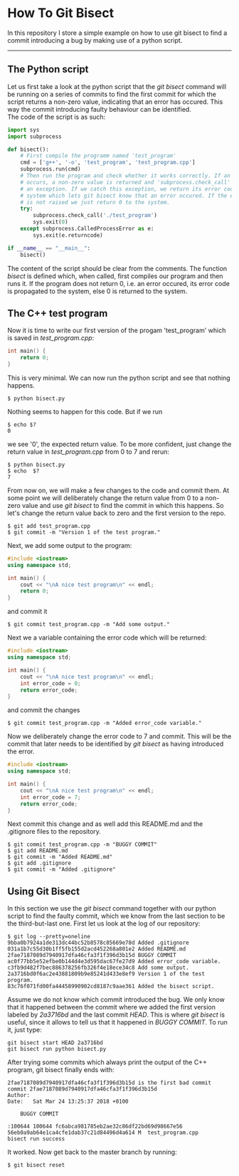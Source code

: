 How To Git Bisect
=================

In this repository I store a simple example on how to use git bisect
to find a commit introducing a bug by making use of a python script.

***

The Python script
------------------

Let us first take a look at the python script that the *git bisect* command
will be running on a series of commits to find the first commit for which the
script returns a non-zero value, indicating that an error has occured. This
way the commit introducing faulty behaviour can be identified.  
The code of the script is as such:

```python
import sys
import subprocess

def bisect():
    # First compile the programm named 'test_program'
    cmd = ['g++', '-o', 'test_program', 'test_program.cpp']
    subprocess.run(cmd)
    # Then run the program and check whether it works correctly. If an error
    # occurs, a non-zero value is returned and 'subprocess.check_call' raises
    # an exception. If we catch this exception, we return its error code to the
    # system which lets git bisect know that an error occured. If the exception
    # is not raised we just return 0 to the system.
    try:
        subprocess.check_call('./test_program')
        sys.exit(0)
    except subprocess.CalledProcessError as e:
        sys.exit(e.returncode)

if __name__ == "__main__":
    bisect()
```

The content of the script should be clear from the comments. The function
*bisect* is defined which, when called, first compiles our program and then
runs it. If the program does not return 0, i.e. an error occured, its error
code is propagated to the system, else 0 is returned to the system.

The C++ test program
--------------------

Now it is time to write our first version of the progam 'test_program' which
is saved in *test_program.cpp*:

```C++
int main() {
    return 0;
}
```

This is very minimal. We can now run the python script and see that nothing
happens.

```
$ python bisect.py
```

Nothing seems to happen for this code. But if we run

```
$ echo $?
0
```

we see '0', the expected return value. To be more confident, just change the
return value in *test_program.cpp* from 0 to 7 and rerun:

```
$ python bisect.py
$ echo  $?
7
```

From now on, we will make a few changes to the code and commit them. At some
point we will deliberately change the return value from 0 to a non-zero value
and use *git bisect* to find the commit in which this happens. So let's
change the return value back to zero and the first version to the repo.

```
$ git add test_program.cpp
$ git commit -m "Version 1 of the test program."
```

Next, we add some output to the program:

```C++
#include <iostream>
using namespace std;

int main() {
    cout << "\nA nice test program\n" << endl;
    return 0;
}
```

and commit it

```
$ git commit test_program.cpp -m "Add some output."
```

Next we a variable containing the error code which will be returned:

```C++
#include <iostream>
using namespace std;

int main() {
    cout << "\nA nice test program\n" << endl;
    int error_code = 0;
    return error_code;
}
```

and commit the changes

```
$ git commit test_program.cpp -m "Added error_code variable."
```

Now we deliberately change the error code to 7 and commit. This will be the
commit that later needs to be identified by *git bisect* as having introduced
the error.

```C++
#include <iostream>
using namespace std;

int main() {
    cout << "\nA nice test program\n" << endl;
    int error_code = 7;
    return error_code;
}
```

Next commit this change and as well add this README.md and the .gitignore files
to the repository.

```
$ git commit test_program.cpp -m "BUGGY COMMIT"
$ git add README.md
$ git commit -m "Added README.md"
$ git add .gitignore
$ git commit -m "Added .gitignore"
```

Using Git Bisect
----------------

In this section we use the *git bisect* command together with our python script
to find the faulty commit, which we know from the last section to be the
third-but-last one. First let us look at the log of our repository:

```
$ git log --pretty=oneline
9bba0b7924a1de313dc44bc52b8578c85669e78d Added .gitignore
031a1b7c55d30b1ff5fb155d2acd452268a801e2 Added README.md
2fae7187089d7940917dfa46cfa3f1f396d3b15d BUGGY COMMIT
ac0f77bb5e52efbe0b144d4e3d595dac67fe27d9 Added error_code variable.
c3fb9d482f7bec886378256fb326f4e18ece34c8 Add some output.
2a3716bd0f6ac2e43881809b9e85241d433e8ef9 Version 1 of the test program.
83c76f071fd00fa44458990902cd8187c9aae361 Added the bisect script.
```

Assume we do not know which commit introduced the bug. We only know that it
happened between the commit where we added the first version labeled by
*2a3716bd* and the last commit *HEAD*. This is where *git bisect* is useful,
since it allows to tell us that it happened in *BUGGY COMMIT*. To run it, just
type:

```
git bisect start HEAD 2a3716bd
git bisect run python bisect.py
```

After trying some commits which always print the output of the C++ program,
git bisect finally ends with:

```
2fae7187089d7940917dfa46cfa3f1f396d3b15d is the first bad commit
commit 2fae7187089d7940917dfa46cfa3f1f396d3b15d
Author:
Date:   Sat Mar 24 13:25:37 2018 +0100

    BUGGY COMMIT

:100644 100644 fc6abca981785eb2ae32c86df22bd69d98667e56 56eb0a9ab64e1ca4cfe1dab37c21d84496d4a614 M	test_program.cpp
bisect run success

```

It worked. Now get back to the master branch by running:

```
$ git bisect reset
```
